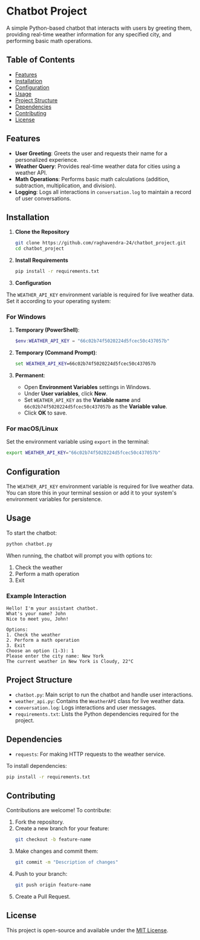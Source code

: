 
# Chatbot Project

A simple Python-based chatbot that interacts with users by greeting them, providing real-time weather information for any specified city, and performing basic math operations.

## Table of Contents
- [Features](#features)
- [Installation](#installation)
- [Configuration](#configuration)
- [Usage](#usage)
- [Project Structure](#project-structure)
- [Dependencies](#dependencies)
- [Contributing](#contributing)
- [License](#license)

## Features

- **User Greeting**: Greets the user and requests their name for a personalized experience.
- **Weather Query**: Provides real-time weather data for cities using a weather API.
- **Math Operations**: Performs basic math calculations (addition, subtraction, multiplication, and division).
- **Logging**: Logs all interactions in `conversation.log` to maintain a record of user conversations.

## Installation

1. **Clone the Repository**
   ```bash
   git clone https://github.com/raghavendra-24/chatbot_project.git
   cd chatbot_project
   ```

2. **Install Requirements**
   ```bash
   pip install -r requirements.txt
   ```

3. **Configuration**

The `WEATHER_API_KEY` environment variable is required for live weather data. Set it according to your operating system:

### For Windows

1. **Temporary (PowerShell)**: 
   ```powershell
   $env:WEATHER_API_KEY = "66c02b74f5020224d5fcec50c437057b"
   ```

2. **Temporary (Command Prompt)**:
   ```cmd
   set WEATHER_API_KEY=66c02b74f5020224d5fcec50c437057b
   ```

3. **Permanent**:
   - Open **Environment Variables** settings in Windows.
   - Under **User variables**, click **New**.
   - Set `WEATHER_API_KEY` as the **Variable name** and `66c02b74f5020224d5fcec50c437057b` as the **Variable value**.
   - Click **OK** to save.

### For macOS/Linux

Set the environment variable using `export` in the terminal:
```bash
export WEATHER_API_KEY="66c02b74f5020224d5fcec50c437057b"
```
## Configuration

The `WEATHER_API_KEY` environment variable is required for live weather data. You can store this in your terminal session or add it to your system's environment variables for persistence.

## Usage

To start the chatbot:
```bash
python chatbot.py
```

When running, the chatbot will prompt you with options to:
1. Check the weather
2. Perform a math operation
3. Exit

### Example Interaction

```plaintext
Hello! I'm your assistant chatbot.
What's your name? John
Nice to meet you, John!

Options:
1. Check the weather
2. Perform a math operation
3. Exit
Choose an option (1-3): 1
Please enter the city name: New York
The current weather in New York is Cloudy, 22°C
```

## Project Structure

- `chatbot.py`: Main script to run the chatbot and handle user interactions.
- `weather_api.py`: Contains the `WeatherAPI` class for live weather data.
- `conversation.log`: Logs interactions and user messages.
- `requirements.txt`: Lists the Python dependencies required for the project.

## Dependencies

- `requests`: For making HTTP requests to the weather service.

To install dependencies:
```bash
pip install -r requirements.txt
```

## Contributing

Contributions are welcome! To contribute:

1. Fork the repository.
2. Create a new branch for your feature:
   ```bash
   git checkout -b feature-name
   ```
3. Make changes and commit them:
   ```bash
   git commit -m "Description of changes"
   ```
4. Push to your branch:
   ```bash
   git push origin feature-name
   ```
5. Create a Pull Request.

## License

This project is open-source and available under the [MIT License](LICENSE).
